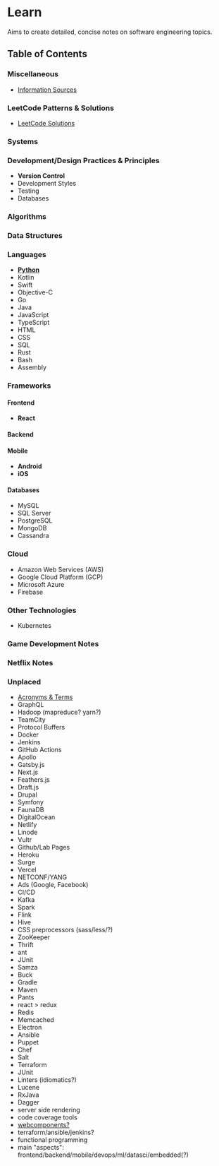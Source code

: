 # Learn
Aims to create detailed, concise notes on software engineering topics.

## Table of Contents
### Miscellaneous
* [Information Sources]()
### LeetCode Patterns & Solutions
* [LeetCode Solutions]()
### Systems
### Development/Design Practices & Principles
* **Version Control**
* Development Styles
* Testing
* Databases
### Algorithms
### Data Structures
### Languages
* [**Python**]()
* Kotlin
* Swift
* Objective-C
* Go
* Java
* JavaScript
* TypeScript
* HTML
* CSS
* SQL
* Rust
* Bash
* Assembly
### Frameworks
#### Frontend
* **React**
#### Backend
#### Mobile
* **Android**
* **iOS**
#### Databases
* MySQL
* SQL Server
* PostgreSQL
* MongoDB
* Cassandra
### Cloud
* Amazon Web Services (AWS)
* Google Cloud Platform (GCP)
* Microsoft Azure
* Firebase
### Other Technologies
* Kubernetes
### Game Development Notes
### Netflix Notes
### Unplaced
* [Acronyms & Terms]()
* GraphQL
* Hadoop (mapreduce? yarn?)
* TeamCity
* Protocol Buffers
* Docker
* Jenkins
* GitHub Actions
* Apollo
* Gatsby.js
* Next.js
* Feathers.js
* Draft.js
* Drupal
* Symfony
* FaunaDB
* DigitalOcean
* Netlify
* Linode
* Vultr
* Github/Lab Pages
* Heroku
* Surge
* Vercel
* NETCONF/YANG
* Ads (Google, Facebook)
* CI/CD
* Kafka
* Spark
* Flink
* Hive
* CSS preprocessors (sass/less/?)
* ZooKeeper
* Thrift
* ant
* JUnit
* Samza
* Buck
* Gradle
* Maven
* Pants
* react > redux
* Redis
* Memcached
* Electron
* Ansible
* Puppet
* Chef
* Salt
* Terraform
* JUnit
* Linters (idiomatics?)
* Lucene
* RxJava
* Dagger
* server side rendering
* code coverage tools
* [webcomponents?](https://www.webcomponents.org/)
* terraform/ansible/jenkins?
* functional programming
* main "aspects": frontend/backend/mobile/devops/ml/datasci/embedded(?)